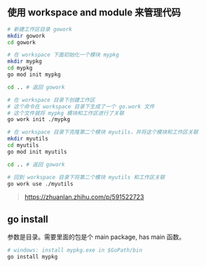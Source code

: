 ## 使用 workspace and module 来管理代码
```sh
# 新建工作区目录 gowork
mkdir gowork
cd gowork

# 在 workspace 下面初始化一个模块 mypkg
mkdir mypkg
cd mypkg
go mod init mypkg

cd .. # 返回 gowork

# 在 workspace 目录下创建工作区
# 这个命令在 workspace 目录下生成了一个 go.work 文件
# 这个文件就将 mypkg 模块和工作区进行了关联
go work init ./mypkg

# 在 workspace 目录下克隆第二个模块 myutils，并将这个模块和工作区关联
mkdir myutils
cd myutils
go mod init myutils

cd .. # 返回 gowork

# 回到 workspace 目录下将第二个模块 myutils 和工作区关联
go work use ./myutils
```
> https://zhuanlan.zhihu.com/p/591522723

## go install 
参数是目录。需要里面的包是个 main package, has main 函数。
```sh
# windows: install mypkg.exe in $GoPath/bin
go install mypkg
```